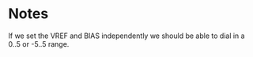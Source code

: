 Notes
===

If we set the VREF and BIAS independently we should be able to dial in a 0..5 or -5..5 range.

